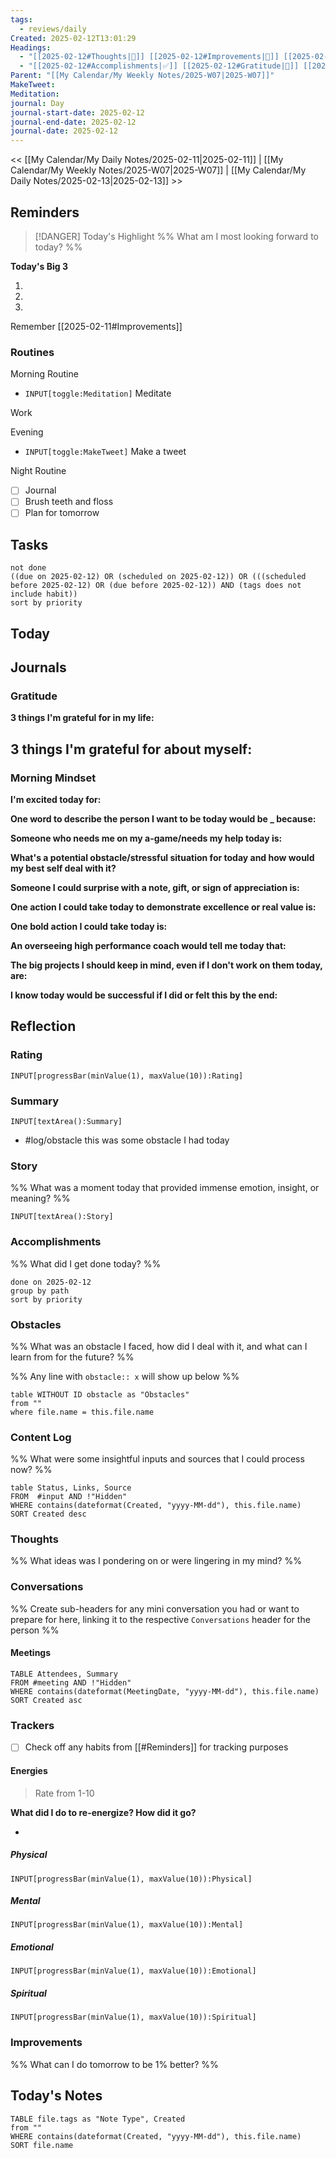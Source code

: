 ```yaml
---
tags:
  - reviews/daily
Created: 2025-02-12T13:01:29
Headings:
  - "[[2025-02-12#Thoughts|💭]] [[2025-02-12#Improvements|💪]] [[2025-02-12#Obstacles|🚧]]"
  - "[[2025-02-12#Accomplishments|✅]] [[2025-02-12#Gratitude|🙏]] [[2025-02-12#Content Log|📚]]"
Parent: "[[My Calendar/My Weekly Notes/2025-W07|2025-W07]]"
MakeTweet: 
Meditation: 
journal: Day
journal-start-date: 2025-02-12
journal-end-date: 2025-02-12
journal-date: 2025-02-12
---
```


<< [[My Calendar/My Daily Notes/2025-02-11|2025-02-11]] | [[My Calendar/My Weekly Notes/2025-W07|2025-W07]] | [[My Calendar/My Daily Notes/2025-02-13|2025-02-13]] >>

## Reminders

> [!DANGER] Today's Highlight
> %% What am I most looking forward to today? %%

**Today's Big 3**

1. 
2. 
3. 

Remember [[2025-02-11#Improvements]]
### Routines

Morning Routine
- `INPUT[toggle:Meditation]` Meditate

Work

Evening
- `INPUT[toggle:MakeTweet]` Make a tweet

Night Routine
- [ ] Journal
- [ ] Brush teeth and floss
- [ ] Plan for tomorrow
## Tasks

```tasks
not done
((due on 2025-02-12) OR (scheduled on 2025-02-12)) OR (((scheduled before 2025-02-12) OR (due before 2025-02-12)) AND (tags does not include habit))
sort by priority
```

## Today

## Journals

### Gratitude

**3 things I'm grateful for in my life:**

**3 things I'm grateful for about myself:**
- 

### Morning Mindset

**I'm excited today for:**

**One word to describe the person I want to be today would be \_ because:**

**Someone who needs me on my a-game/needs my help today is:**

**What's a potential obstacle/stressful situation for today and how would my best self deal with it?**

**Someone I could surprise with a note, gift, or sign of appreciation is:**

**One action I could take today to demonstrate excellence or real value is:**

**One bold action I could take today is:**

**An overseeing high performance coach would tell me today that:**

**The big projects I should keep in mind, even if I don't work on them today, are:**

**I know today would be successful if I did or felt this by the end:**

## Reflection

### Rating

```meta-bind
INPUT[progressBar(minValue(1), maxValue(10)):Rating]
```

### Summary

`INPUT[textArea():Summary]`
- #log/obstacle this was some obstacle I had today
### Story

%% What was a moment today that provided immense emotion, insight, or meaning? %%

`INPUT[textArea():Story]`

### Accomplishments

%% What did I get done today? %%

```tasks
done on 2025-02-12
group by path
sort by priority
```

### Obstacles
%% What was an obstacle I faced, how did I deal with it, and what can I learn from for the future? %%

%% Any line with `obstacle:: x` will show up below %%
```dataview
table WITHOUT ID obstacle as "Obstacles"
from ""
where file.name = this.file.name
```
### Content Log
%% What were some insightful inputs and sources that I could process now? %%

```dataview
table Status, Links, Source
FROM  #input AND !"Hidden"
WHERE contains(dateformat(Created, "yyyy-MM-dd"), this.file.name)
SORT Created desc
```
### Thoughts
%% What ideas was I pondering on or were lingering in my mind? %%
### Conversations
%% Create sub-headers for any mini conversation you had or want to prepare for here, linking it to the respective `Conversations` header for the person %%
#### Meetings

```dataview
TABLE Attendees, Summary
FROM #meeting AND !"Hidden"
WHERE contains(dateformat(MeetingDate, "yyyy-MM-dd"), this.file.name)
SORT Created asc
```

### Trackers
- [ ] Check off any habits from [[#Reminders]] for tracking purposes

#### Energies

> Rate from 1-10

**What did I do to re-energize? How did it go?**

- 

##### Physical

```meta-bind
INPUT[progressBar(minValue(1), maxValue(10)):Physical]
```

##### Mental

```meta-bind
INPUT[progressBar(minValue(1), maxValue(10)):Mental]
```

##### Emotional

```meta-bind
INPUT[progressBar(minValue(1), maxValue(10)):Emotional]
```

##### Spiritual

```meta-bind
INPUT[progressBar(minValue(1), maxValue(10)):Spiritual]
```

### Improvements
%% What can I do tomorrow to be 1% better? %%

## Today's Notes

```dataview
TABLE file.tags as "Note Type", Created
from ""
WHERE contains(dateformat(Created, "yyyy-MM-dd"), this.file.name)
SORT file.name
```
